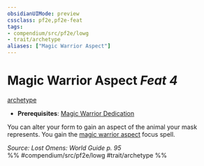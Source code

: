 ```yaml
---
obsidianUIMode: preview
cssclass: pf2e,pf2e-feat
tags:
- compendium/src/pf2e/lowg
- trait/archetype
aliases: ["Magic Warrior Aspect"]
---
```

# Magic Warrior Aspect  *Feat 4*  
[archetype](/rules/traits/archetype.md)  

- **Prerequisites**: [Magic Warrior Dedication](/compendium/feats/magic-warrior-dedication-lowg.md)

You can alter your form to gain an aspect of the animal your mask represents. You gain the [magic warrior aspect](/compendium/spells/magic-warrior-aspect-lowg.md) focus spell.

*Source: Lost Omens: World Guide p. 95*  
%% #compendium/src/pf2e/lowg #trait/archetype %%